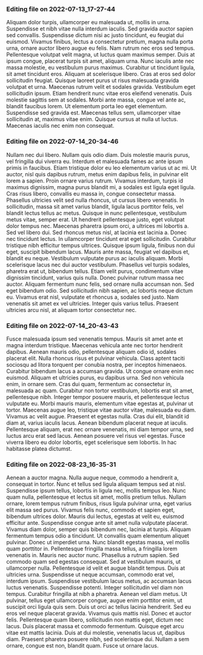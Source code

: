 

### Editing file on 2022-07-13_17-27-44

Aliquam dolor turpis, ullamcorper eu malesuada ut, mollis in urna. Suspendisse et nibh vitae nulla interdum iaculis. Sed gravida auctor sapien sed convallis. Suspendisse dictum nisi ac justo tincidunt, eu feugiat dui euismod. Vivamus finibus, lectus a consectetur pretium, magna nulla porta urna, ornare auctor libero augue eu felis. Nam rutrum nec eros sed tempus. Pellentesque volutpat velit magna, ut luctus quam maximus semper. Duis at ipsum congue, placerat turpis sit amet, aliquam urna. Nunc iaculis ante nec massa molestie, eu vestibulum purus maximus. Curabitur ut tincidunt ligula, sit amet tincidunt eros. Aliquam at scelerisque libero. Cras at eros sed dolor sollicitudin feugiat.
Quisque laoreet purus ut risus malesuada gravida volutpat et urna. Maecenas rutrum velit et sodales gravida. Vestibulum eget sollicitudin ipsum. Etiam hendrerit nunc vitae eros eleifend venenatis. Duis molestie sagittis sem at sodales. Morbi ante massa, congue vel ante ac, blandit faucibus lorem. Ut elementum porta leo eget elementum. Suspendisse sed gravida est. Maecenas tellus sem, ullamcorper vitae sollicitudin at, maximus vitae enim. Quisque cursus at nulla ut luctus. Maecenas iaculis nec enim non consequat.




### Editing file on 2022-07-14_20-34-46

Nullam nec dui libero. Nullam quis odio diam. Duis molestie mauris purus, vel fringilla dui viverra eu. Interdum et malesuada fames ac ante ipsum primis in faucibus. Etiam tristique dolor eu leo elementum varius ut ac mi. Ut auctor, nisl quis dapibus rutrum, metus enim dapibus felis, in pulvinar elit lorem a sapien. Proin ornare varius rutrum.
Vivamus interdum, turpis id maximus dignissim, magna purus blandit mi, a sodales est ligula eget ligula. Cras risus libero, convallis eu massa in, congue consectetur massa. Phasellus ultricies velit sed nulla rhoncus, ut cursus libero venenatis. In sollicitudin, massa sit amet varius blandit, ligula lacus porttitor felis, vel blandit lectus tellus ac metus. Quisque in nunc pellentesque, vestibulum metus vitae, semper erat. Ut hendrerit pellentesque justo, eget volutpat dolor tempus nec. Maecenas pharetra ipsum orci, a ultrices mi lobortis a. Sed vel libero dui. Sed rhoncus metus nisl, at lacinia est lacinia a. Donec nec tincidunt lectus. In ullamcorper tincidunt erat eget sollicitudin.
Curabitur tristique nibh efficitur tempus ultrices. Quisque ipsum ligula, finibus non dui eget, suscipit bibendum lacus. Mauris ante massa, feugiat vel dapibus et, blandit eu neque. Vestibulum vulputate purus ac iaculis aliquam. Morbi scelerisque lacus nec dui auctor vestibulum. Phasellus vel turpis sodales, pharetra erat ut, bibendum tellus. Etiam velit purus, condimentum vitae dignissim tincidunt, varius quis nulla. Donec pulvinar rutrum massa nec auctor. Aliquam fermentum nunc felis, sed ornare nulla accumsan non. Sed eget bibendum odio. Sed sollicitudin nibh sapien, ac lobortis neque dictum eu. Vivamus erat nisl, vulputate et rhoncus a, sodales sed justo. Nam venenatis sit amet ex vel ultricies. Integer quis varius tellus. Praesent ultricies arcu nisl, at aliquam tortor consectetur nec.




### Editing file on 2022-07-14_20-43-43

Fusce malesuada ipsum sed venenatis tempus. Mauris sit amet ante et magna interdum tristique. Maecenas vehicula ante nec tortor hendrerit dapibus. Aenean mauris odio, pellentesque aliquam odio id, sodales placerat elit. Nulla rhoncus risus et pulvinar vehicula. Class aptent taciti sociosqu ad litora torquent per conubia nostra, per inceptos himenaeos. Curabitur bibendum lacus a accumsan gravida. Ut congue ornare enim nec euismod. Aliquam et ultricies purus, eu dapibus urna. Sed non vehicula enim, in ornare sem. Cras dui quam, fermentum ac consectetur in, malesuada ac quam. Curabitur non tortor vestibulum, lobortis erat sit amet, pellentesque nibh. Integer tempor posuere mauris, et pellentesque lectus vulputate eu. Morbi mauris mauris, elementum vitae egestas at, pulvinar ut tortor. Maecenas augue leo, tristique vitae auctor vitae, malesuada eu diam. Vivamus ac velit augue.
Praesent et egestas nulla. Cras dui elit, blandit id diam at, varius iaculis lacus. Aenean bibendum placerat neque at iaculis. Pellentesque aliquam, erat nec ornare venenatis, mi diam tempor urna, sed luctus arcu erat sed lacus. Aenean posuere vel risus vel egestas. Fusce viverra libero eu dolor lobortis, eget scelerisque sem lobortis. In hac habitasse platea dictumst.




### Editing file on 2022-08-23_16-35-31

Aenean a auctor magna. Nulla augue neque, commodo a hendrerit a, consequat in tortor. Nunc et tellus sed ligula aliquam tempus sed at nisl. Suspendisse ipsum tellus, lobortis in ligula nec, mollis tempus leo. Nunc quam nulla, pellentesque et lectus sit amet, mollis pretium tellus. Nullam ornare, lorem tempus rutrum finibus, risus ligula pulvinar urna, eget varius elit massa sed purus. Vivamus felis nunc, commodo et sapien eget, bibendum ultrices dolor. Mauris dui lectus, egestas at velit eu, euismod efficitur ante. Suspendisse congue ante sit amet nulla vulputate placerat.
Vivamus diam dolor, semper quis bibendum nec, lacinia at turpis. Aliquam fermentum tempus odio a tincidunt. Ut convallis quam elementum aliquet pulvinar. Donec ut imperdiet urna. Nunc blandit egestas massa, vel mollis quam porttitor in. Pellentesque fringilla massa tellus, a fringilla lorem venenatis in. Mauris nec auctor nunc. Phasellus a rutrum sapien. Sed commodo quam sed egestas consequat. Sed at vestibulum mauris, ut ullamcorper nulla. Pellentesque id velit et augue blandit tempus. Duis at ultricies urna. Suspendisse ut neque accumsan, commodo erat vel, interdum ipsum. Suspendisse vestibulum lacus metus, ac accumsan lacus luctus venenatis.
Suspendisse potenti. Integer sollicitudin vel diam non tempus. Curabitur fringilla at nibh a pharetra. Aenean vel diam metus. Ut pulvinar, tellus eget ullamcorper congue, augue enim porttitor enim, ut suscipit orci ligula quis sem. Duis ut orci ac tellus lacinia hendrerit. Sed eu eros vel neque placerat gravida. Vivamus quis mattis nisl. Donec et auctor felis. Pellentesque quam libero, sollicitudin non mattis eget, dictum nec lacus. Duis placerat massa et commodo fermentum. Quisque eget arcu vitae est mattis lacinia. Duis at dui molestie, venenatis lacus ut, dapibus diam. Praesent pharetra posuere nibh, sed scelerisque dui. Nullam a sem ornare, congue est non, blandit quam. Fusce ut ornare lacus.



